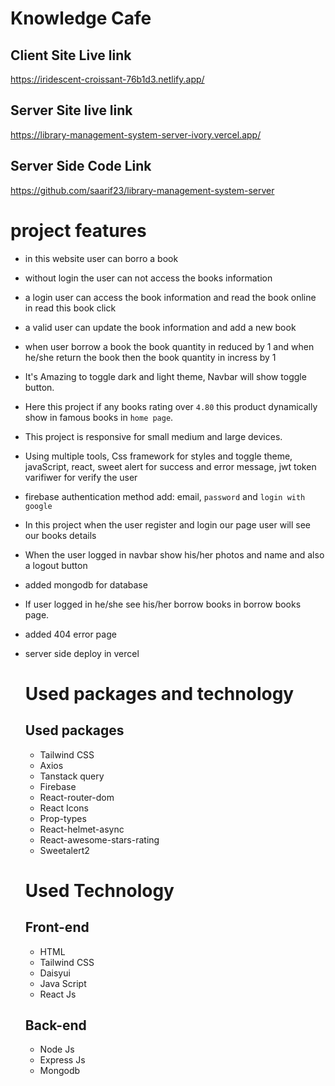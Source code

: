 #  Knowledge Cafe

## Client Site Live link 
https://iridescent-croissant-76b1d3.netlify.app/


## Server Site live link 
 https://library-management-system-server-ivory.vercel.app/


## Server Side Code Link
https://github.com/saarif23/library-management-system-server


#  project features
- in this website user can borro a book 
- without login  the user can not access the books information  
- a login user can  access the book information and read the book online in read this book click
- a valid user can update the book  information and add a new book 
- when user borrow a book the book quantity in reduced by 1 and when he/she return the book then the book quantity in incress by 1 
- It's  Amazing to toggle dark and light theme, Navbar will show toggle button.
- Here this project if any books rating over `4.80` this product dynamically show in famous books in `home page`.
- This project is responsive for small medium and large devices.
- Using multiple tools, Css framework for styles and toggle theme, javaScript, react, sweet alert for success and error message, jwt token  varifiwer for verify the user 
- firebase authentication method add: email, `password` and `login with google `
- In this project when the user register and login our page user will see our books details 
- When the user logged in navbar show his/her photos and name  and also a logout button 
- added mongodb for database
- If user logged in he/she see his/her borrow books  in borrow books  page.
- added 404 error page 
- server side deploy in vercel 



  # Used packages and technology

  ## Used packages
  - Tailwind CSS
  - Axios
  - Tanstack query
  - Firebase 
  - React-router-dom
  - React Icons
  - Prop-types
  - React-helmet-async
  - React-awesome-stars-rating
  - Sweetalert2



  # Used Technology
  ## Front-end
  - HTML
  - Tailwind CSS
  - Daisyui
  - Java Script
  - React Js

  ## Back-end
  - Node Js
  - Express Js
  - Mongodb
